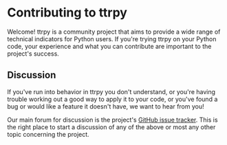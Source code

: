 Contributing to ttrpy
====================

Welcome!  ttrpy is a community project that aims to provide a wide
range of technical indicators for Python users. If you're trying ttrpy on
your Python code, your experience and what you can contribute are
important to the project's success.


Discussion
----------

If you've run into behavior in ttrpy you don't understand, or you're
having trouble working out a good way to apply it to your code, or
you've found a bug or would like a feature it doesn't have, we want to
hear from you!

Our main forum for discussion is the project's [GitHub issue
tracker](https://github.com/joelowj/ttrpy/issues).  This is the right
place to start a discussion of any of the above or most any other
topic concerning the project.
